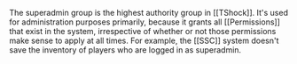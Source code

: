 The superadmin group is the highest authority group in [[TShock]]. It's used for administration purposes primarily, because it grants all [[Permissions]] that exist in the system, irrespective of whether or not those permissions make sense to apply at all times. For example, the [[SSC]] system doesn't save the inventory of players who are logged in as superadmin.